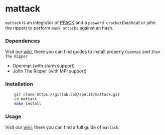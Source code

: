 # mattack
`mattack` is an integrator of [PPACK](https://gitlab.com/spolit/ppack) and a `pasword cracker`(hashcat or john the ripper) to perform `mask attacks` against an hash.

### Dependences
Visit our [wiki](https://gitlab.com/spolit/mattack/-/wikis/home), there you can find guides to install properly `Openmpi` and `Jhon The Ripper`

* Openmpi (with slurm support)
* John The Ripper (with MPI support)


### Installation
```bash
    git clone https://gitlab.com/spolit/mattack.git
    cd mattack
    make install
```

### Usage
Visit our [wiki](https://gitlab.com/spolit/mattack/-/wikis/home), there you can find a full guide of `mattack`.  